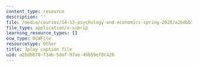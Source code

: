 ```yaml
---
content_type: resource
description: ''
file: /media/courses/14-13-psychology-and-economics-spring-2020/a2bdbb70f3ab5daf97ae49b59ef0c426_qk0mVzI1L78.vtt
file_type: application/x-subrip
learning_resource_types: []
ocw_type: OCWFile
resourcetype: Other
title: 3play caption file
uid: a2bdbb70-f3ab-5daf-97ae-49b59ef0c426
---
```

